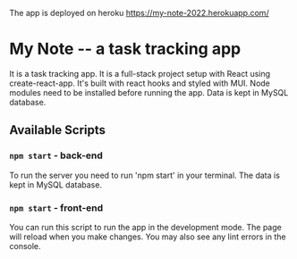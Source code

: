 The app is deployed on heroku https://my-note-2022.herokuapp.com/
# My Note -- a task tracking app

It is a task tracking app. It is a full-stack project setup with React using create-react-app. It's built with react hooks and styled with MUI.
Node modules need to be installed before running the app.
Data is kept in MySQL database.

## Available Scripts


### `npm start` - back-end

To run the server you need to run 'npm start' in your terminal.
The data is kept in MySQL database.

### `npm start` - front-end

You can run this script to run the app in the development mode.
The page will reload when you make changes.
You may also see any lint errors in the console.
